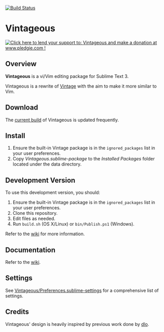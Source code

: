 [![Build Status](https://travis-ci.org/guillermooo/Vintageous.svg?branch=master)](https://travis-ci.org/guillermooo/Vintageous)

Vintageous
==========

<a href='http://www.pledgie.com/campaigns/19122'><img alt='Click here to lend your support to: Vintageous and make a donation at www.pledgie.com !' src='http://www.pledgie.com/campaigns/19122.png?skin_name=chrome' border='0' /></a>


Overview
--------

**Vintageous** is a vi/Vim editing package for Sublime Text 3.

Vintageous is a rewrite of [Vintage](http://www.sublimetext.com/docs/2/vintage.html) with the aim to make
it more similar to Vim.


Download
--------

The [current build](https://bitbucket.org/guillermooo/vintageous/downloads/Vintageous.sublime-package) of Vintageous is updated frequently.


Install
-------

1. Ensure the built-in Vintage package is in the `ignored_packages` list in your user preferences.
2. Copy *Vintageous.sublime-package* to the *Installed Packages* folder located under the data directory.


Development Version
-------------------

To use this development version, you should:

1. Ensure the built-in Vintage package is in the `ignored_packages` list in your user preferences.
2. Clone this repository.
3. Edit files as needed.
4. Run `build.sh` (OS X/Linux) or `bin/Publish.ps1` (Windows).

Refer to the [wiki](https://github.com/guillermooo/Vintageous/wiki) for more information.


Documentation
-------------

Refer to the [wiki](https://github.com/guillermooo/Vintageous/wiki).


Settings
--------

See [Vintageous/Preferences.sublime-settings](https://github.com/guillermooo/Vintageous/blob/master/Preferences.sublime-settings) for a comprehensive list of settings.


Credits
-------

Vintageous' design is heavily inspired by previous work done by [dlo](https://github.com/dlo).
